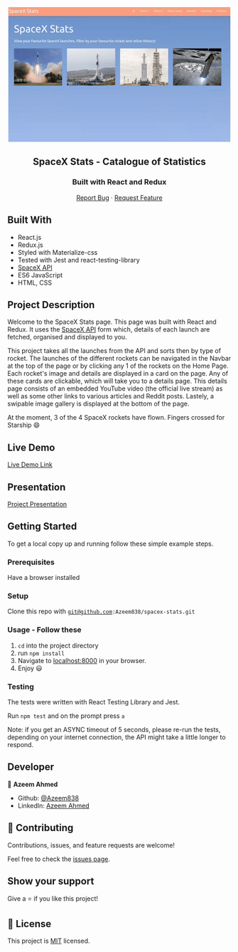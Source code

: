 <p align="center">
  <a>
    <p align="center"> <img src="./spacex-stats-screenshot-2.gif" alt="spacex-stats"> </p>
  </a>

  <h2 align="center">SpaceX Stats - Catalogue of Statistics</h2>
  <h3 align="center">Built with React and Redux</h3>

  <p align="center">
    <a href="https://github.com/Azeem838/spacex-stats/issues">Report Bug</a>
    · 
    <a href="https://github.com/Azeem838/spacex-stats/issues">Request Feature</a>
  </p>
</p>

## Built With

- React.js
- Redux.js
- Styled with Materialize-css
- Tested with Jest and react-testing-library
- [SpaceX API](https://github.com/r-spacex/SpaceX-API)
- ES6 JavaScript
- HTML, CSS

## Project Description

Welcome to the SpaceX Stats page. This page was built with React and Redux. It uses the [SpaceX API](https://github.com/r-spacex/SpaceX-API) form which, details of each launch are fetched, organised and displayed to you.

This project takes all the launches from the API and sorts then by type of rocket. The launches of the different rockets can be navigated in the Navbar at the top of the page or by clicking any 1 of the rockets on the Home Page.
Each rocket's image and details are displayed in a card on the page. Any of these cards are clickable, which will take you to a details page. This details page consists of an embedded YouTube video (the official live stream) as well as some other links to various articles and Reddit posts. Lastely, a swipable image gallery is displayed at the bottom of the page.

At the moment, 3 of the 4 SpaceX rockets have flown. Fingers crossed for Starship :smile:

## Live Demo

[Live Demo Link](https://spacex-stats-azeem.herokuapp.com/)

## Presentation

[Project Presentation](https://www.loom.com/share/80b548e6422e4c62a3b6924912b7a3bd)

## Getting Started

To get a local copy up and running follow these simple example steps.

### Prerequisites

Have a browser installed

### Setup

Clone this repo with <code>git@github.com:Azeem838/spacex-stats.git</code>

### Usage - Follow these

1. <code>cd</code> into the project directory
2. run <code>npm install</code>
3. Navigate to [localhost:8000](http://localhost:3000) in your browser.
4. Enjoy :smiley:

### Testing

The tests were written with React Testing Library and Jest.

Run `npm test` and on the prompt press `a`

Note: if you get an ASYNC timeout of 5 seconds, please re-run the tests, depending on your internet connection, the API might take a little longer to respond.

## Developer

:bust_in_silhouette: **Azeem Ahmed**

- Github: [@Azeem838](https://github.com/Azeem838)
- LinkedIn: [Azeem Ahmed](www.linkedin.com/in/azeemmahmed)

## 🤝 Contributing

Contributions, issues, and feature requests are welcome!

Feel free to check the [issues page](https://github.com/Azeem838/spacex-stats/issues).

## Show your support

Give a ⭐️ if you like this project!

## 📝 License

This project is [MIT](lic.url) licensed.
